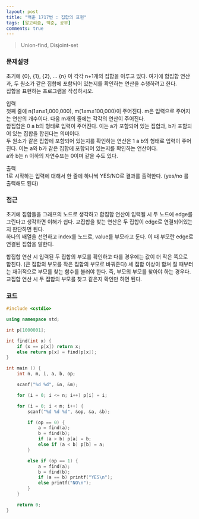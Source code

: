 ```yaml
---
layout: post
title: "백준 1717번 : 집합의 표현"
tags: [알고리즘, 백준, 공부]
comments: true
---
```


> Union-find, Disjoint-set  

### 문제설명  
초기에 {0}, {1}, {2}, ... {n} 이 각각 n+1개의 집합을 이루고 있다. 여기에 합집합 연산과, 두 원소가 같은 집합에 포함되어 있는지를 확인하는 연산을 수행하려고 한다.  
집합을 표현하는 프로그램을 작성하시오.  

입력  
첫째 줄에 n(1≤n≤1,000,000), m(1≤m≤100,000)이 주어진다. m은 입력으로 주어지는 연산의 개수이다. 다음 m개의 줄에는 각각의 연산이 주어진다.  
합집합은 0 a b의 형태로 입력이 주어진다. 이는 a가 포함되어 있는 집합과, b가 포함되어 있는 집합을 합친다는 의미이다.  
두 원소가 같은 집합에 포함되어 있는지를 확인하는 연산은 1 a b의 형태로 입력이 주어진다. 이는 a와 b가 같은 집합에 포함되어 있는지를 확인하는 연산이다.  
a와 b는 n 이하의 자연수또는 0이며 같을 수도 있다.  

출력  
1로 시작하는 입력에 대해서 한 줄에 하나씩 YES/NO로 결과를 출력한다. (yes/no 를 출력해도 된다)  

### 접근  
초기에 집합들을 그래프의 노드로 생각하고 합집합 연산이 입력될 시 두 노드에 edge를 그린다고 생각하면 이해가 쉽다. 교집합을 찾는 연산은 두 집합이 edge로 연결되어있는지 판단하면 된다.  
하나의 배열을 선언하고 index를 노드로, value를 부모라고 둔다. 이 때 부모란 edge로 연결된 집합을 말한다.  

합집합 연산 시 입력된 두 집합의 부모를 확인하고 다를 경우에는 값이 더 작은 쪽으로 합친다. (큰 집합의 부모를 작은 집합의 부모로 바꿔준다) 세 집합 이상이 합쳐 질 때부터는 재귀적으로 부모를 찾는 함수를 불러야 한다. 즉, 부모의 부모를 찾아야 하는 경우다.  
교집합 연산 시 두 집합의 부모를 찾고 같은지 확인만 하면 된다.  

### 코드  
~~~c++
#include <cstdio>

using namespace std;

int p[1000001];

int find(int x) {
    if (x == p[x]) return x;
    else return p[x] = find(p[x]);
}

int main () {
    int n, m, i, a, b, op;

    scanf("%d %d", &n, &m);

    for (i = 0; i <= n; i++) p[i] = i;

    for (i = 0; i < m; i++) {
        scanf("%d %d %d", &op, &a, &b);

        if (op == 0) {
            a = find(a);
            b = find(b);
            if (a > b) p[a] = b;
            else if (a < b) p[b] = a;
        }

        else if (op == 1) {
            a = find(a);
            b = find(b);
            if (a == b) printf("YES\n");
            else printf("NO\n");
        }
    }

    return 0;
}
~~~